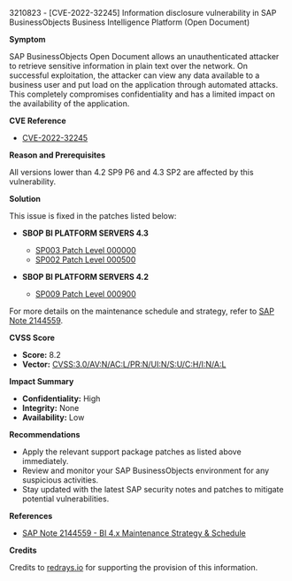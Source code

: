 3210823 - [CVE-2022-32245] Information disclosure vulnerability in SAP BusinessObjects Business Intelligence Platform (Open Document)

**Symptom**

SAP BusinessObjects Open Document allows an unauthenticated attacker to retrieve sensitive information in plain text over the network. On successful exploitation, the attacker can view any data available to a business user and put load on the application through automated attacks. This completely compromises confidentiality and has a limited impact on the availability of the application.

**CVE Reference**

- [CVE-2022-32245](https://cve.mitre.org/cgi-bin/cvename.cgi?name=CVE-2022-32245)

**Reason and Prerequisites**

All versions lower than 4.2 SP9 P6 and 4.3 SP2 are affected by this vulnerability.

**Solution**

This issue is fixed in the patches listed below:

- **SBOP BI PLATFORM SERVERS 4.3**
  - [SP003 Patch Level 000000](https://me.sap.com/softwarecenter/template/products/_APP=00200682500000001943&_EVENT=DISPHIER&HEADER=Y&FUNCTIONBAR=N&EVENT=TREE&NE=NAVIGATE&ENR=73555000100200006622&V=MAINT)
  - [SP002 Patch Level 000500](https://me.sap.com/softwarecenter/template/products/_APP=00200682500000001943&_EVENT=DISPHIER&HEADER=Y&FUNCTIONBAR=N&EVENT=TREE&NE=NAVIGATE&ENR=73555000100200006622&V=MAINT)

- **SBOP BI PLATFORM SERVERS 4.2**
  - [SP009 Patch Level 000900](https://me.sap.com/softwarecenter/template/products/_APP=00200682500000001943&_EVENT=DISPHIER&HEADER=Y&FUNCTIONBAR=N&EVENT=TREE&NE=NAVIGATE&ENR=73555000100200001041&V=MAINT)

For more details on the maintenance schedule and strategy, refer to [SAP Note 2144559](https://me.sap.com/servicessupport/knowledge/2144559).

**CVSS Score**

- **Score:** 8.2
- **Vector:** [CVSS:3.0/AV:N/AC:L/PR:N/UI:N/S:U/C:H/I:N/A:L](https://nvd.nist.gov/vuln-metrics/cvss/v3-calculator?vector=CVSS:3.0/AV:N/AC:L/PR:N/UI:N/S:U/C:H/I:N/A:L)

**Impact Summary**

- **Confidentiality:** High
- **Integrity:** None
- **Availability:** Low

**Recommendations**

- Apply the relevant support package patches as listed above immediately.
- Review and monitor your SAP BusinessObjects environment for any suspicious activities.
- Stay updated with the latest SAP security notes and patches to mitigate potential vulnerabilities.

**References**

- [SAP Note 2144559 - BI 4.x Maintenance Strategy & Schedule](https://me.sap.com/servicessupport/knowledge/2144559)

**Credits**

Credits to [redrays.io](https://redrays.io) for supporting the provision of this information.